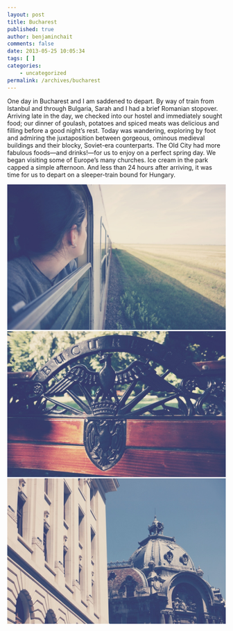 ```yaml
---
layout: post
title: Bucharest
published: true
author: benjaminchait
comments: false
date: 2013-05-25 10:05:34
tags: [ ]
categories:
    - uncategorized
permalink: /archives/bucharest
---
```

One day in Bucharest and I am saddened to depart. By way of train from Istanbul and through Bulgaria, Sarah and I had a brief Romanian stopover. Arriving late in the day, we checked into our hostel and immediately sought food; our dinner of goulash, potatoes and spiced meats was delicious and filling before a good night’s rest. Today was wandering, exploring by foot and admiring the juxtaposition between gorgeous, ominous medieval buildings and their blocky, Soviet-era counterparts. The Old City had more fabulous foods—and drinks!—for us to enjoy on a perfect spring day. We began visiting some of Europe’s many churches. Ice cream in the park capped a simple afternoon. And less than 24 hours after arriving, it was time for us to depart on a sleeper-train bound for Hungary.


![Sarah peering out at Romanian countryside][1] 
![Bucharesti, park bench][2] 
![Architecture in the Old City][3]

 [1]: /wp-content/uploads/media/img/2013/05-wp/20130526-185950.jpg
 [2]: /wp-content/uploads/media/img/2013/05-wp/20130526-185958.jpg
 [3]: /wp-content/uploads/media/img/2013/05-wp/20130526-190005.jpg